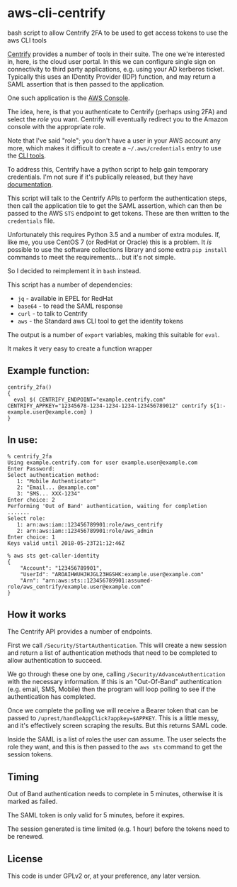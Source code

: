 # aws-cli-centrify
bash script to allow Centrify 2FA to be used to get access tokens to use the aws CLI tools

[Centrify](https://www.centrify.com) provides a number of tools in their
suite.  The one we're interested in, here, is the cloud user portal.
In this we can configure single sign on connectivity to third party
applications, e.g. using your AD kerberos ticket.  Typically this
uses an IDentity Provider (IDP) function, and may return a SAML assertion
that is then passed to the application.

One such application is the [AWS Console](https://community.centrify.com/t5/TechBlog/How-To-Integrate-AWS-Console-with-Centrify-Identity-Service-SAML/ba-p/28296).

The idea, here, is that you authenticate to Centrify (perhaps using 2FA)
and select the _role_ you want.  Centrify will eventually redirect you
to the Amazon console with the appropriate role.   

Note that I've said "role"; you don't have a user in your AWS account any more,
which makes it difficult to create a `~/.aws/credentials` entry to use the
[CLI tools](https://aws.amazon.com/cli/).

To address this, Centrify have a python script to help gain temporary
credentials.  I'm not sure if it's publically released, but they
have [documentation](https://docs.centrify.com/en/centrify/appref/index.html#page/cloudhelp/a-f/saas_appref_amazonsaml_python.html).

This script will talk to the Centrify APIs to perform the authentication
steps, then call the application tile to get the SAML assertion, which can
then be passed to the AWS `STS` endpoint to get tokens.  These are then
written to the `credentials` file.

Unfortunately this requires Python 3.5 and a number of extra modules.  If,
like me, you use CentOS 7 (or RedHat or Oracle) this is a problem.  It
_is_ possible to use the software collections library and some extra `pip
install` commands to meet the requirements... but it's not simple.

So I decided to reimplement it in `bash` instead.

This script has a number of dependencies:

*    `jq`  - available in EPEL for RedHat
*    `base64` - to read the SAML response
*    `curl` - to talk to Centrify
*    `aws`  - the Standard aws CLI tool to get the identity tokens

The output is a number of `export` variables, making this suitable
for `eval`.

It makes it very easy to create a function wrapper

## Example function:

    centrify_2fa()
    {
      eval $( CENTRIFY_ENDPOINT="example.centrify.com" CENTRIFY_APPKEY="12345678-1234-1234-1234-123456789012" centrify ${1:-example.user@example.com} )
    }

## In use:

    % centrify_2fa
    Using example.centrify.com for user example.user@example.com
    Enter Password:
    Select authentication method:
       1: "Mobile Authenticator"
       2: "Email... @example.com"
       3: "SMS... XXX-1234"
    Enter choice: 2
    Performing 'Out of Band' authentication, waiting for completion
    .......
    Select role:
       1: arn:aws:iam::123456789901:role/aws_centrify
       2: arn:aws:iam::123456789901:role/aws_admin
    Enter choice: 1
    Keys valid until 2018-05-23T21:12:46Z

    % aws sts get-caller-identity
    {
        "Account": "123456789901",
        "UserId": "AROAIHWUHJHJGL23HGSHK:example.user@example.com"
        "Arn": "arn:aws:sts::123456789901:assumed-role/aws_centrify/example.user@example.com"
    }

## How it works

The Centrify API provides a number of endpoints.

First we call `/Security/StartAuthentication`.  This will create a new
session and return a list of authentication methods that need to be
completed to allow authentication to succeed.

We go through these one by one, calling `/Security/AdvanceAuthentication`
with the necessary information.  If this is an "Out-Of-Band"
authentication (e.g. email, SMS, Mobile) then the program will loop
polling to see if the authentication has completed.

Once we complete the polling we will receive a Bearer token that can
be passed to `/uprest/handleAppClick?appkey=$APPKEY`.  This is a little
messy, and it's effectively screen scraping the results.  But this
returns SAML code.

Inside the SAML is a list of roles the user can assume.  The user selects
the role they want, and this is then passed to the `aws sts` command to
get the session tokens.

## Timing

Out of Band authentication needs to complete in 5 minutes, otherwise it
is marked as failed.

The SAML token is only valid for 5 minutes, before it expires.

The session generated is time limited (e.g. 1 hour) before the tokens
need to be renewed.

## License

This code is under GPLv2 or, at your preference, any later version.
